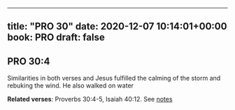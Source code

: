 
---
title: "PRO 30"
date: 2020-12-07 10:14:01+00:00
book: PRO
draft: false
---

## PRO 30:4

Similarities in both verses and Jesus fulfilled the calming of the storm and rebuking the wind. He also walked on water

**Related verses**: Proverbs 30:4-5, Isaiah 40:12. See [notes](https://my.bible.com/notes/3579251615163211855)

